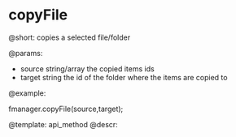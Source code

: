 copyFile
=============

@short:
	copies a selected file/folder

@params:

- source		string/array		the copied items ids
- target		string				the id of the folder where the items are copied to



@example:

fmanager.copyFile(source,target);

@template:	api_method
@descr:


